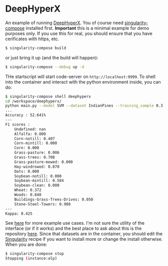 # DeepHyperX

An example of running [DeepHyperX](https://github.com/nshaud/DeepHyperX).
You of course need [singularity-compose](https://singularityhub.github.io/singularity-compose/#/) 
installed first. **Important** this is a minimal example for demo purposes only. If you use this for real,
you should ensure that you have cerificates with https, etc.

```bash
$ singularity-compose build
```

or just bring it up (and the build will happen):

```bash
$ singularity-compose --debug up -d
```

THe startscript will start code-server on `http://localhost:9999`. To shell
into the container and interact with the python environment inside, you can
do:

```bash
$ singularity-compose shell deephyperx
cd /workspace/deephyperx/
python main.py --model SVM --dataset IndianPines --training_sample 0.3
...
Accuracy : 52.641%
---
F1 scores :
	Undefined: nan
	Alfalfa: 0.000
	Corn-notill: 0.407
	Corn-mintill: 0.000
	Corn: 0.000
	Grass-pasture: 0.006
	Grass-trees: 0.708
	Grass-pasture-mowed: 0.000
	Hay-windrowed: 0.870
	Oats: 0.000
	Soybean-notill: 0.000
	Soybean-mintill: 0.584
	Soybean-clean: 0.000
	Wheat: 0.372
	Woods: 0.840
	Buildings-Grass-Trees-Drives: 0.050
	Stone-Steel-Towers: 0.908
---
Kappa: 0.425
```

See [here](https://github.com/nshaud/DeepHyperX) for more example use cases.
I'm not sure the utility of the interface (or if it works) and the best place to
ask about this is the repository [here](https://github.com/nshaud/DeepHyperX/issues).
Since that datasets are in the container, you should edit the [Singularity](Singularity)
recipe if you want to install more or change the install otherwise.
When you are done:

```bash
$ singularity-compose stop
Stopping (instance:alp)
```
